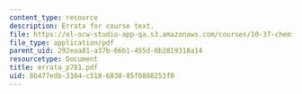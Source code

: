 ```yaml
---
content_type: resource
description: Errata for course text.
file: https://ol-ocw-studio-app-qa.s3.amazonaws.com/courses/10-37-chemical-and-biological-reaction-engineering-spring-2007/8b477edb3104c518603085f0888253f0_errata_p781.pdf
file_type: application/pdf
parent_uid: 292eaa81-a37b-66b1-455d-0b2819318a14
resourcetype: Document
title: errata_p781.pdf
uid: 8b477edb-3104-c518-6030-85f0888253f0
---
```

